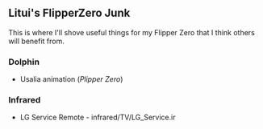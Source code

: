 ## Litui's FlipperZero Junk

This is where I'll shove useful things for my Flipper Zero that I think others will benefit from.

### Dolphin

* Usalia animation (*Plipper Zero*)

### Infrared

* LG Service Remote - infrared/TV/LG_Service.ir

